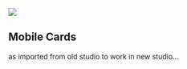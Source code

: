 ![](http://www.jonathanmatthey.com/fuisz/bah-alan-humbug.png)

## Mobile Cards

as imported from old studio to work in new studio...

